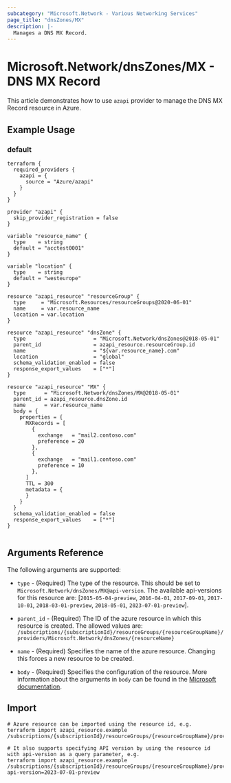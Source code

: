 ```yaml
---
subcategory: "Microsoft.Network - Various Networking Services"
page_title: "dnsZones/MX"
description: |-
  Manages a DNS MX Record.
---
```


# Microsoft.Network/dnsZones/MX - DNS MX Record

This article demonstrates how to use `azapi` provider to manage the DNS MX Record resource in Azure.

## Example Usage

### default

```hcl
terraform {
  required_providers {
    azapi = {
      source = "Azure/azapi"
    }
  }
}

provider "azapi" {
  skip_provider_registration = false
}

variable "resource_name" {
  type    = string
  default = "acctest0001"
}

variable "location" {
  type    = string
  default = "westeurope"
}

resource "azapi_resource" "resourceGroup" {
  type     = "Microsoft.Resources/resourceGroups@2020-06-01"
  name     = var.resource_name
  location = var.location
}

resource "azapi_resource" "dnsZone" {
  type                      = "Microsoft.Network/dnsZones@2018-05-01"
  parent_id                 = azapi_resource.resourceGroup.id
  name                      = "${var.resource_name}.com"
  location                  = "global"
  schema_validation_enabled = false
  response_export_values    = ["*"]
}

resource "azapi_resource" "MX" {
  type      = "Microsoft.Network/dnsZones/MX@2018-05-01"
  parent_id = azapi_resource.dnsZone.id
  name      = var.resource_name
  body = {
    properties = {
      MXRecords = [
        {
          exchange   = "mail2.contoso.com"
          preference = 20
        },
        {
          exchange   = "mail1.contoso.com"
          preference = 10
        },
      ]
      TTL = 300
      metadata = {
      }
    }
  }
  schema_validation_enabled = false
  response_export_values    = ["*"]
}


```



## Arguments Reference

The following arguments are supported:

* `type` - (Required) The type of the resource. This should be set to `Microsoft.Network/dnsZones/MX@api-version`. The available api-versions for this resource are: [`2015-05-04-preview`, `2016-04-01`, `2017-09-01`, `2017-10-01`, `2018-03-01-preview`, `2018-05-01`, `2023-07-01-preview`].

* `parent_id` - (Required) The ID of the azure resource in which this resource is created. The allowed values are:  
  `/subscriptions/{subscriptionId}/resourceGroups/{resourceGroupName}/providers/Microsoft.Network/dnsZones/{resourceName}`

* `name` - (Required) Specifies the name of the azure resource. Changing this forces a new resource to be created.

* `body` - (Required) Specifies the configuration of the resource. More information about the arguments in `body` can be found in the [Microsoft documentation](https://learn.microsoft.com/en-us/azure/templates/Microsoft.Network/dnsZones/MX?pivots=deployment-language-terraform).

## Import

 ```shell
 # Azure resource can be imported using the resource id, e.g.
 terraform import azapi_resource.example /subscriptions/{subscriptionId}/resourceGroups/{resourceGroupName}/providers/Microsoft.Network/dnsZones/{resourceName}/MX/{resourceName}
 
 # It also supports specifying API version by using the resource id with api-version as a query parameter, e.g.
 terraform import azapi_resource.example /subscriptions/{subscriptionId}/resourceGroups/{resourceGroupName}/providers/Microsoft.Network/dnsZones/{resourceName}/MX/{resourceName}?api-version=2023-07-01-preview
 ```
